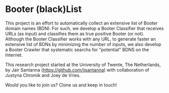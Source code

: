 # Booter (black)List
This project is an effort to automatically collect an extensive list of Booter domain names (BDN). For such, we develop a Booter Classifier that receives URLs (as input) and classifies them as true positive Booter (or not). Although the Booter Classifier works with any URL, to generate faster an extensive list of BDNs by minimizing the number of inputs, we also develop a Booter Crawler that systematic searchs for "potential" BDNS on the Internet.

This research project started at the University of Twente, The Netherlands, by Jair Santanna (https://github.com/jjsantanna) with collaboration of Justyna Chromik and Joey de Vries. 

Would you like to join us? Clone us and keep in touch!
